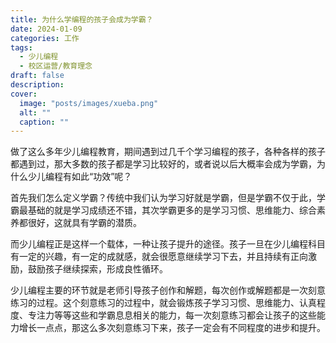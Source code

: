 ```yaml
---
title: 为什么学编程的孩子会成为学霸？
date: 2024-01-09
categories: 工作
tags:
  - 少儿编程
  - 校区运营/教育理念
draft: false
description: 
cover: 
  image: "posts/images/xueba.png"
  alt: ""
  caption: ""
---
```

做了这么多年少儿编程教育，期间遇到过几千个学习编程的孩子，各种各样的孩子都遇到过，那大多数的孩子都是学习比较好的，或者说以后大概率会成为学霸，为什么少儿编程有如此“功效”呢？

首先我们怎么定义学霸？传统中我们认为学习好就是学霸，但是学霸不仅于此，学霸最基础的就是学习成绩还不错，其次学霸更多的是学习习惯、思维能力、综合素养都很好，这就具有学霸的潜质。

而少儿编程正是这样一个载体，一种让孩子提升的途径。孩子一旦在少儿编程科目有一定的兴趣，有一定的成就感，就会很愿意继续学习下去，并且持续有正向激励，鼓励孩子继续探索，形成良性循环。

少儿编程主要的环节就是老师引导孩子创作和解题，每次创作或解题都是一次刻意练习的过程。这个刻意练习的过程中，就会锻炼孩子学习习惯、思维能力、认真程度、专注力等等这些和学霸息息相关的能力，每一次刻意练习都会让孩子的这些能力增长一点点，那这么多次刻意练习下来，孩子一定会有不同程度的进步和提升。
